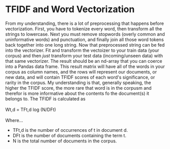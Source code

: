 # TFIDF and Word Vectorization
From my understanding, there is a lot of preprocessing that happens before vectorization.  First, you have to tokenize every word, then transform all the strings to lowercase.  Next you must remove stopwords (overly common and uninformative words) and punctuation, and finally join all those word tokens back together into one long string.  Now that preprocessed string can be fed into the vectorizer.  Fit and transform the vectoizer to your train data (your corpus) and then _just_ transform your test data (incoming/unseen data) with that same vectorizer.  The result should be an nd-array that you can coerce into a Pandas data frame.  This result matrix will have all of the words in your corpus as column names, and the rows will represent our documents, or new data, and will contain TFIDF scores of each word's significance, or rarity in the corpus.  My understanding is that, generally speaking, the higher the TFIDF score, the more rare that word is in the corpusm and therefor is more informative about the contents fo the document(s) it belongs to.  The TFIDF is calculated as </br>
</br>
      Wt,d = TFt,d log (N/DFt)</br>
</br>
Where...
- TFt,d is the number of occurrences of t in document d.
- DFt is the number of documents containing the term t.
- N is the total number of documents in the corpus.